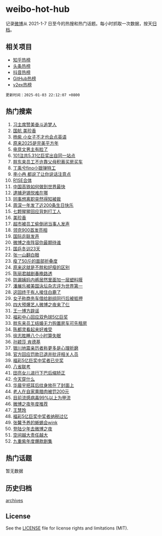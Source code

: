 # weibo-hot-hub

记录[微博](https://www.weibo.com)从 2021-1-7 日至今的热搜和热门话题。每小时抓取一次数据，按天[归档](archives)。

## 相关项目

- [知乎热榜](https://github.com/lonnyzhang423/zhihu-hot-hub)
- [头条热榜](https://github.com/lonnyzhang423/toutiao-hot-hub)
- [抖音热榜](https://github.com/lonnyzhang423/douyin-hot-hub)
- [GitHub热榜](https://github.com/lonnyzhang423/github-hot-hub)
- [v2ex热榜](https://github.com/lonnyzhang423/v2ex-hot-hub)


`更新时间：2025-01-03 22:12:07 +0800`

## 热门搜索

1. [习主席赞美奋斗追梦人](https://m.weibo.cn/search?containerid=100103type%3D1%26t%3D10%26q%3D%23%E4%B9%A0%E4%B8%BB%E5%B8%AD%E8%B5%9E%E7%BE%8E%E5%A5%8B%E6%96%97%E8%BF%BD%E6%A2%A6%E4%BA%BA%23&stream_entry_id=51&isnewpage=1&extparam=seat%3D1%26q%3D%2523%25E4%25B9%25A0%25E4%25B8%25BB%25E5%25B8%25AD%25E8%25B5%259E%25E7%25BE%258E%25E5%25A5%258B%25E6%2596%2597%25E8%25BF%25BD%25E6%25A2%25A6%25E4%25BA%25BA%2523%26filter_type%3Drealtimehot%26stream_entry_id%3D51%26c_type%3D51%26cate%3D10103%26pos%3D0%26dgr%3D0%26display_time%3D1735913526%26pre_seqid%3D1735913526782090085138)
1. [国航 美珍香](https://m.weibo.cn/search?containerid=100103type%3D1%26t%3D10%26q%3D%E5%9B%BD%E8%88%AA+%E7%BE%8E%E7%8F%8D%E9%A6%99&stream_entry_id=31&isnewpage=1&extparam=seat%3D1%26q%3D%25E5%259B%25BD%25E8%2588%25AA%2520%25E7%25BE%258E%25E7%258F%258D%25E9%25A6%2599%26filter_type%3Drealtimehot%26band_rank%3D1%26c_type%3D31%26pos%3D0%26flag%3D1%26stream_entry_id%3D31%26lcate%3D5001%26realpos%3D1%26cate%3D5001%26dgr%3D0%26display_time%3D1735913526%26pre_seqid%3D1735913526782090085138)
1. [杨紫 小女子不才也会点英语](https://m.weibo.cn/search?containerid=100103type%3D1%26t%3D10%26q%3D%E6%9D%A8%E7%B4%AB+%E5%B0%8F%E5%A5%B3%E5%AD%90%E4%B8%8D%E6%89%8D%E4%B9%9F%E4%BC%9A%E7%82%B9%E8%8B%B1%E8%AF%AD&stream_entry_id=31&isnewpage=1&extparam=seat%3D1%26q%3D%25E6%259D%25A8%25E7%25B4%25AB%2520%25E5%25B0%258F%25E5%25A5%25B3%25E5%25AD%2590%25E4%25B8%258D%25E6%2589%258D%25E4%25B9%259F%25E4%25BC%259A%25E7%2582%25B9%25E8%258B%25B1%25E8%25AF%25AD%26filter_type%3Drealtimehot%26band_rank%3D2%26c_type%3D31%26pos%3D1%26flag%3D1%26stream_entry_id%3D31%26lcate%3D5001%26realpos%3D2%26cate%3D5001%26dgr%3D0%26display_time%3D1735913526%26pre_seqid%3D1735913526782090085138)
1. [原来2025是完美平方年](https://m.weibo.cn/search?containerid=100103type%3D1%26t%3D10%26q%3D%23%E5%8E%9F%E6%9D%A52025%E6%98%AF%E5%AE%8C%E7%BE%8E%E5%B9%B3%E6%96%B9%E5%B9%B4%23&stream_entry_id=31&isnewpage=1&extparam=seat%3D1%26q%3D%2523%25E5%258E%259F%25E6%259D%25A52025%25E6%2598%25AF%25E5%25AE%258C%25E7%25BE%258E%25E5%25B9%25B3%25E6%2596%25B9%25E5%25B9%25B4%2523%26filter_type%3Drealtimehot%26band_rank%3D3%26c_type%3D31%26pos%3D2%26flag%3D1%26stream_entry_id%3D31%26lcate%3D5001%26realpos%3D3%26cate%3D5001%26dgr%3D0%26display_time%3D1735913526%26pre_seqid%3D1735913526782090085138)
1. [电竞文男主有脸了](https://m.weibo.cn/search?containerid=100103type%3D1%26t%3D10%26q%3D%E7%94%B5%E7%AB%9E%E6%96%87%E7%94%B7%E4%B8%BB%E6%9C%89%E8%84%B8%E4%BA%86&stream_entry_id=31&isnewpage=1&extparam=seat%3D1%26q%3D%25E7%2594%25B5%25E7%25AB%259E%25E6%2596%2587%25E7%2594%25B7%25E4%25B8%25BB%25E6%259C%2589%25E8%2584%25B8%25E4%25BA%2586%26filter_type%3Drealtimehot%26band_rank%3D4%26c_type%3D31%26pos%3D3%26flag%3D2%26stream_entry_id%3D31%26lcate%3D5001%26realpos%3D4%26cate%3D5001%26dgr%3D0%26display_time%3D1735913526%26pre_seqid%3D1735913526782090085138)
1. [101注共5.31亿巨奖出自同一站点](https://m.weibo.cn/search?containerid=100103type%3D1%26t%3D10%26q%3D%23101%E6%B3%A8%E5%85%B15.31%E4%BA%BF%E5%B7%A8%E5%A5%96%E5%87%BA%E8%87%AA%E5%90%8C%E4%B8%80%E7%AB%99%E7%82%B9%23&stream_entry_id=31&isnewpage=1&extparam=seat%3D1%26q%3D%2523101%25E6%25B3%25A8%25E5%2585%25B15.31%25E4%25BA%25BF%25E5%25B7%25A8%25E5%25A5%2596%25E5%2587%25BA%25E8%2587%25AA%25E5%2590%258C%25E4%25B8%2580%25E7%25AB%2599%25E7%2582%25B9%2523%26filter_type%3Drealtimehot%26band_rank%3D5%26c_type%3D31%26pos%3D4%26flag%3D0%26stream_entry_id%3D31%26lcate%3D5001%26realpos%3D5%26cate%3D5001%26dgr%3D0%26display_time%3D1735913526%26pre_seqid%3D1735913526782090085138)
1. [胖东来员工不许靠父母积蓄买房买车](https://m.weibo.cn/search?containerid=100103type%3D1%26t%3D10%26q%3D%23%E8%83%96%E4%B8%9C%E6%9D%A5%E5%91%98%E5%B7%A5%E4%B8%8D%E8%AE%B8%E9%9D%A0%E7%88%B6%E6%AF%8D%E7%A7%AF%E8%93%84%E4%B9%B0%E6%88%BF%E4%B9%B0%E8%BD%A6%23&stream_entry_id=31&isnewpage=1&extparam=seat%3D1%26q%3D%2523%25E8%2583%2596%25E4%25B8%259C%25E6%259D%25A5%25E5%2591%2598%25E5%25B7%25A5%25E4%25B8%258D%25E8%25AE%25B8%25E9%259D%25A0%25E7%2588%25B6%25E6%25AF%258D%25E7%25A7%25AF%25E8%2593%2584%25E4%25B9%25B0%25E6%2588%25BF%25E4%25B9%25B0%25E8%25BD%25A6%2523%26filter_type%3Drealtimehot%26band_rank%3D6%26c_type%3D31%26pos%3D5%26flag%3D0%26stream_entry_id%3D31%26lcate%3D5001%26realpos%3D6%26cate%3D5001%26dgr%3D0%26display_time%3D1735913526%26pre_seqid%3D1735913526782090085138)
1. [丁禹兮fino小银弹特工](https://m.weibo.cn/search?containerid=100103type%3D1%26t%3D10%26q%3D%23%E4%B8%81%E7%A6%B9%E5%85%AEfino%E5%B0%8F%E9%93%B6%E5%BC%B9%E7%89%B9%E5%B7%A5%23&stream_entry_id=31&isnewpage=1&extparam=seat%3D1%26q%3D%2523%25E4%25B8%2581%25E7%25A6%25B9%25E5%2585%25AEfino%25E5%25B0%258F%25E9%2593%25B6%25E5%25BC%25B9%25E7%2589%25B9%25E5%25B7%25A5%2523%26filter_type%3Drealtimehot%26band_rank%3D7%26c_type%3D31%26is_ad_pos%3D1%26adid%3D271495%26stream_entry_id%3D31%26lcate%3D5001%26pos%3D6%26topic_ad%3D1%26cate%3D5001%26dgr%3D0%26display_time%3D1735913526%26pre_seqid%3D1735913526782090085138)
1. [李小冉 都说了让你说话注意点](https://m.weibo.cn/search?containerid=100103type%3D1%26t%3D10%26q%3D%E6%9D%8E%E5%B0%8F%E5%86%89+%E9%83%BD%E8%AF%B4%E4%BA%86%E8%AE%A9%E4%BD%A0%E8%AF%B4%E8%AF%9D%E6%B3%A8%E6%84%8F%E7%82%B9&stream_entry_id=31&isnewpage=1&extparam=seat%3D1%26q%3D%25E6%259D%258E%25E5%25B0%258F%25E5%2586%2589%2520%25E9%2583%25BD%25E8%25AF%25B4%25E4%25BA%2586%25E8%25AE%25A9%25E4%25BD%25A0%25E8%25AF%25B4%25E8%25AF%259D%25E6%25B3%25A8%25E6%2584%258F%25E7%2582%25B9%26filter_type%3Drealtimehot%26band_rank%3D7%26c_type%3D31%26pos%3D7%26flag%3D2%26stream_entry_id%3D31%26lcate%3D5001%26realpos%3D7%26cate%3D5001%26dgr%3D0%26display_time%3D1735913526%26pre_seqid%3D1735913526782090085138)
1. [R1SE合体](https://m.weibo.cn/search?containerid=100103type%3D1%26t%3D10%26q%3D%23R1SE%E5%90%88%E4%BD%93%23&stream_entry_id=31&isnewpage=1&extparam=seat%3D1%26q%3D%2523R1SE%25E5%2590%2588%25E4%25BD%2593%2523%26filter_type%3Drealtimehot%26band_rank%3D8%26c_type%3D31%26pos%3D8%26flag%3D2%26stream_entry_id%3D31%26lcate%3D5001%26realpos%3D8%26cate%3D5001%26dgr%3D0%26display_time%3D1735913526%26pre_seqid%3D1735913526782090085138)
1. [中国高铁如何做到世界最快](https://m.weibo.cn/search?containerid=100103type%3D1%26t%3D10%26q%3D%23%E4%B8%AD%E5%9B%BD%E9%AB%98%E9%93%81%E5%A6%82%E4%BD%95%E5%81%9A%E5%88%B0%E4%B8%96%E7%95%8C%E6%9C%80%E5%BF%AB%23&stream_entry_id=31&isnewpage=1&extparam=seat%3D1%26q%3D%2523%25E4%25B8%25AD%25E5%259B%25BD%25E9%25AB%2598%25E9%2593%2581%25E5%25A6%2582%25E4%25BD%2595%25E5%2581%259A%25E5%2588%25B0%25E4%25B8%2596%25E7%2595%258C%25E6%259C%2580%25E5%25BF%25AB%2523%26filter_type%3Drealtimehot%26band_rank%3D9%26c_type%3D31%26pos%3D9%26flag%3D1%26stream_entry_id%3D31%26lcate%3D5001%26realpos%3D9%26cate%3D5001%26dgr%3D0%26display_time%3D1735913526%26pre_seqid%3D1735913526782090085138)
1. [逮捕尹锡悦难在哪](https://m.weibo.cn/search?containerid=100103type%3D1%26t%3D10%26q%3D%23%E9%80%AE%E6%8D%95%E5%B0%B9%E9%94%A1%E6%82%A6%E9%9A%BE%E5%9C%A8%E5%93%AA%23&stream_entry_id=31&isnewpage=1&extparam=seat%3D1%26q%3D%2523%25E9%2580%25AE%25E6%258D%2595%25E5%25B0%25B9%25E9%2594%25A1%25E6%2582%25A6%25E9%259A%25BE%25E5%259C%25A8%25E5%2593%25AA%2523%26filter_type%3Drealtimehot%26band_rank%3D10%26c_type%3D31%26pos%3D10%26flag%3D1%26stream_entry_id%3D31%26lcate%3D5001%26realpos%3D10%26cate%3D5001%26dgr%3D0%26display_time%3D1735913526%26pre_seqid%3D1735913526782090085138)
1. [同事想离职突然得知被裁](https://m.weibo.cn/search?containerid=100103type%3D1%26t%3D10%26q%3D%E5%90%8C%E4%BA%8B%E6%83%B3%E7%A6%BB%E8%81%8C%E7%AA%81%E7%84%B6%E5%BE%97%E7%9F%A5%E8%A2%AB%E8%A3%81&stream_entry_id=31&isnewpage=1&extparam=seat%3D1%26q%3D%25E5%2590%258C%25E4%25BA%258B%25E6%2583%25B3%25E7%25A6%25BB%25E8%2581%258C%25E7%25AA%2581%25E7%2584%25B6%25E5%25BE%2597%25E7%259F%25A5%25E8%25A2%25AB%25E8%25A3%2581%26filter_type%3Drealtimehot%26band_rank%3D11%26c_type%3D31%26pos%3D11%26flag%3D1%26stream_entry_id%3D31%26lcate%3D5001%26realpos%3D11%26cate%3D5001%26dgr%3D0%26display_time%3D1735913526%26pre_seqid%3D1735913526782090085138)
1. [周深一年发了近200条生日快乐](https://m.weibo.cn/search?containerid=100103type%3D1%26t%3D10%26q%3D%E5%91%A8%E6%B7%B1%E4%B8%80%E5%B9%B4%E5%8F%91%E4%BA%86%E8%BF%91200%E6%9D%A1%E7%94%9F%E6%97%A5%E5%BF%AB%E4%B9%90&stream_entry_id=31&isnewpage=1&extparam=seat%3D1%26q%3D%25E5%2591%25A8%25E6%25B7%25B1%25E4%25B8%2580%25E5%25B9%25B4%25E5%258F%2591%25E4%25BA%2586%25E8%25BF%2591200%25E6%259D%25A1%25E7%2594%259F%25E6%2597%25A5%25E5%25BF%25AB%25E4%25B9%2590%26filter_type%3Drealtimehot%26band_rank%3D12%26c_type%3D31%26pos%3D12%26flag%3D0%26stream_entry_id%3D31%26lcate%3D5001%26realpos%3D12%26cate%3D5001%26dgr%3D0%26display_time%3D1735913526%26pre_seqid%3D1735913526782090085138)
1. [七颗猩猩回应背刺打工人](https://m.weibo.cn/search?containerid=100103type%3D1%26t%3D10%26q%3D%23%E4%B8%83%E9%A2%97%E7%8C%A9%E7%8C%A9%E5%9B%9E%E5%BA%94%E8%83%8C%E5%88%BA%E6%89%93%E5%B7%A5%E4%BA%BA%23&stream_entry_id=31&isnewpage=1&extparam=seat%3D1%26q%3D%2523%25E4%25B8%2583%25E9%25A2%2597%25E7%258C%25A9%25E7%258C%25A9%25E5%259B%259E%25E5%25BA%2594%25E8%2583%258C%25E5%2588%25BA%25E6%2589%2593%25E5%25B7%25A5%25E4%25BA%25BA%2523%26filter_type%3Drealtimehot%26band_rank%3D13%26c_type%3D31%26pos%3D13%26flag%3D1%26stream_entry_id%3D31%26lcate%3D5001%26realpos%3D13%26cate%3D5001%26dgr%3D0%26display_time%3D1735913526%26pre_seqid%3D1735913526782090085138)
1. [美珍香](https://m.weibo.cn/search?containerid=100103type%3D1%26t%3D10%26q%3D%E7%BE%8E%E7%8F%8D%E9%A6%99&stream_entry_id=31&isnewpage=1&extparam=seat%3D1%26q%3D%25E7%25BE%258E%25E7%258F%258D%25E9%25A6%2599%26filter_type%3Drealtimehot%26band_rank%3D14%26c_type%3D31%26pos%3D14%26flag%3D1%26stream_entry_id%3D31%26lcate%3D5001%26realpos%3D14%26cate%3D5001%26dgr%3D0%26display_time%3D1735913526%26pre_seqid%3D1735913526782090085138)
1. [超市被员工偷倒闭当事人发声](https://m.weibo.cn/search?containerid=100103type%3D1%26t%3D10%26q%3D%23%E8%B6%85%E5%B8%82%E8%A2%AB%E5%91%98%E5%B7%A5%E5%81%B7%E5%80%92%E9%97%AD%E5%BD%93%E4%BA%8B%E4%BA%BA%E5%8F%91%E5%A3%B0%23&stream_entry_id=31&isnewpage=1&extparam=seat%3D1%26q%3D%2523%25E8%25B6%2585%25E5%25B8%2582%25E8%25A2%25AB%25E5%2591%2598%25E5%25B7%25A5%25E5%2581%25B7%25E5%2580%2592%25E9%2597%25AD%25E5%25BD%2593%25E4%25BA%258B%25E4%25BA%25BA%25E5%258F%2591%25E5%25A3%25B0%2523%26filter_type%3Drealtimehot%26band_rank%3D15%26c_type%3D31%26pos%3D15%26flag%3D1%26stream_entry_id%3D31%26lcate%3D5001%26realpos%3D15%26cate%3D5001%26dgr%3D0%26display_time%3D1735913526%26pre_seqid%3D1735913526782090085138)
1. [领克900首发亮相](https://m.weibo.cn/search?containerid=100103type%3D1%26t%3D10%26q%3D%23%E9%A2%86%E5%85%8B900%E9%A6%96%E5%8F%91%E4%BA%AE%E7%9B%B8%23&stream_entry_id=31&isnewpage=1&extparam=seat%3D1%26q%3D%2523%25E9%25A2%2586%25E5%2585%258B900%25E9%25A6%2596%25E5%258F%2591%25E4%25BA%25AE%25E7%259B%25B8%2523%26filter_type%3Drealtimehot%26band_rank%3D16%26c_type%3D31%26pos%3D16%26flag%3D0%26adid%3D271616%26stream_entry_id%3D31%26lcate%3D5001%26realpos%3D16%26cate%3D5001%26dgr%3D0%26display_time%3D1735913526%26pre_seqid%3D1735913526782090085138)
1. [国际乒联发声](https://m.weibo.cn/search?containerid=100103type%3D1%26t%3D10%26q%3D%23%E5%9B%BD%E9%99%85%E4%B9%92%E8%81%94%E5%8F%91%E5%A3%B0%23&stream_entry_id=31&isnewpage=1&extparam=seat%3D1%26q%3D%2523%25E5%259B%25BD%25E9%2599%2585%25E4%25B9%2592%25E8%2581%2594%25E5%258F%2591%25E5%25A3%25B0%2523%26filter_type%3Drealtimehot%26band_rank%3D17%26c_type%3D31%26pos%3D17%26flag%3D0%26stream_entry_id%3D31%26lcate%3D5001%26realpos%3D17%26cate%3D5001%26dgr%3D0%26display_time%3D1735913526%26pre_seqid%3D1735913526782090085138)
1. [微博之夜阵容你最期待谁](https://m.weibo.cn/search?containerid=100103type%3D1%26t%3D10%26q%3D%23%E5%BE%AE%E5%8D%9A%E4%B9%8B%E5%A4%9C%E9%98%B5%E5%AE%B9%E4%BD%A0%E6%9C%80%E6%9C%9F%E5%BE%85%E8%B0%81%23&stream_entry_id=31&isnewpage=1&extparam=seat%3D1%26q%3D%2523%25E5%25BE%25AE%25E5%258D%259A%25E4%25B9%258B%25E5%25A4%259C%25E9%2598%25B5%25E5%25AE%25B9%25E4%25BD%25A0%25E6%259C%2580%25E6%259C%259F%25E5%25BE%2585%25E8%25B0%2581%2523%26filter_type%3Drealtimehot%26band_rank%3D18%26c_type%3D31%26pos%3D18%26flag%3D1%26stream_entry_id%3D31%26lcate%3D5001%26realpos%3D18%26cate%3D5001%26dgr%3D0%26display_time%3D1735913526%26pre_seqid%3D1735913526782090085138)
1. [国乒冬训23天](https://m.weibo.cn/search?containerid=100103type%3D1%26t%3D10%26q%3D%23%E5%9B%BD%E4%B9%92%E5%86%AC%E8%AE%AD23%E5%A4%A9%23&stream_entry_id=31&isnewpage=1&extparam=seat%3D1%26q%3D%2523%25E5%259B%25BD%25E4%25B9%2592%25E5%2586%25AC%25E8%25AE%25AD23%25E5%25A4%25A9%2523%26filter_type%3Drealtimehot%26band_rank%3D19%26c_type%3D31%26pos%3D19%26flag%3D1%26stream_entry_id%3D31%26lcate%3D5001%26realpos%3D19%26cate%3D5001%26dgr%3D0%26display_time%3D1735913526%26pre_seqid%3D1735913526782090085138)
1. [张一山翻白眼](https://m.weibo.cn/search?containerid=100103type%3D1%26t%3D10%26q%3D%23%E5%BC%A0%E4%B8%80%E5%B1%B1%E7%BF%BB%E7%99%BD%E7%9C%BC%23&stream_entry_id=31&isnewpage=1&extparam=seat%3D1%26q%3D%2523%25E5%25BC%25A0%25E4%25B8%2580%25E5%25B1%25B1%25E7%25BF%25BB%25E7%2599%25BD%25E7%259C%25BC%2523%26filter_type%3Drealtimehot%26band_rank%3D20%26c_type%3D31%26pos%3D20%26flag%3D1%26stream_entry_id%3D31%26lcate%3D5001%26realpos%3D20%26cate%3D5001%26dgr%3D0%26display_time%3D1735913526%26pre_seqid%3D1735913526782090085138)
1. [瘦了50斤的面部折叠度](https://m.weibo.cn/search?containerid=100103type%3D1%26t%3D10%26q%3D%23%E7%98%A6%E4%BA%8650%E6%96%A4%E7%9A%84%E9%9D%A2%E9%83%A8%E6%8A%98%E5%8F%A0%E5%BA%A6%23&stream_entry_id=31&isnewpage=1&extparam=seat%3D1%26q%3D%2523%25E7%2598%25A6%25E4%25BA%258650%25E6%2596%25A4%25E7%259A%2584%25E9%259D%25A2%25E9%2583%25A8%25E6%258A%2598%25E5%258F%25A0%25E5%25BA%25A6%2523%26filter_type%3Drealtimehot%26band_rank%3D21%26c_type%3D31%26pos%3D21%26flag%3D0%26stream_entry_id%3D31%26lcate%3D5001%26realpos%3D21%26cate%3D5001%26dgr%3D0%26display_time%3D1735913526%26pre_seqid%3D1735913526782090085138)
1. [原来这就是不胖和好瘦的区别](https://m.weibo.cn/search?containerid=100103type%3D1%26t%3D10%26q%3D%E5%8E%9F%E6%9D%A5%E8%BF%99%E5%B0%B1%E6%98%AF%E4%B8%8D%E8%83%96%E5%92%8C%E5%A5%BD%E7%98%A6%E7%9A%84%E5%8C%BA%E5%88%AB&stream_entry_id=31&isnewpage=1&extparam=seat%3D1%26q%3D%25E5%258E%259F%25E6%259D%25A5%25E8%25BF%2599%25E5%25B0%25B1%25E6%2598%25AF%25E4%25B8%258D%25E8%2583%2596%25E5%2592%258C%25E5%25A5%25BD%25E7%2598%25A6%25E7%259A%2584%25E5%258C%25BA%25E5%2588%25AB%26filter_type%3Drealtimehot%26band_rank%3D22%26c_type%3D31%26pos%3D22%26flag%3D1%26stream_entry_id%3D31%26lcate%3D5001%26realpos%3D22%26cate%3D5001%26dgr%3D0%26display_time%3D1735913526%26pre_seqid%3D1735913526782090085138)
1. [陈丽君越剧春晚路透](https://m.weibo.cn/search?containerid=100103type%3D1%26t%3D10%26q%3D%23%E9%99%88%E4%B8%BD%E5%90%9B%E8%B6%8A%E5%89%A7%E6%98%A5%E6%99%9A%E8%B7%AF%E9%80%8F%23&stream_entry_id=31&isnewpage=1&extparam=seat%3D1%26q%3D%2523%25E9%2599%2588%25E4%25B8%25BD%25E5%2590%259B%25E8%25B6%258A%25E5%2589%25A7%25E6%2598%25A5%25E6%2599%259A%25E8%25B7%25AF%25E9%2580%258F%2523%26filter_type%3Drealtimehot%26band_rank%3D23%26c_type%3D31%26pos%3D23%26flag%3D1%26stream_entry_id%3D31%26lcate%3D5001%26realpos%3D23%26cate%3D5001%26dgr%3D0%26display_time%3D1735913526%26pre_seqid%3D1735913526782090085138)
1. [防漏姨妈内裤居然里面加一层塑料膜](https://m.weibo.cn/search?containerid=100103type%3D1%26t%3D10%26q%3D%23%E9%98%B2%E6%BC%8F%E5%A7%A8%E5%A6%88%E5%86%85%E8%A3%A4%E5%B1%85%E7%84%B6%E9%87%8C%E9%9D%A2%E5%8A%A0%E4%B8%80%E5%B1%82%E5%A1%91%E6%96%99%E8%86%9C%23&stream_entry_id=31&isnewpage=1&extparam=seat%3D1%26q%3D%2523%25E9%2598%25B2%25E6%25BC%258F%25E5%25A7%25A8%25E5%25A6%2588%25E5%2586%2585%25E8%25A3%25A4%25E5%25B1%2585%25E7%2584%25B6%25E9%2587%258C%25E9%259D%25A2%25E5%258A%25A0%25E4%25B8%2580%25E5%25B1%2582%25E5%25A1%2591%25E6%2596%2599%25E8%2586%259C%2523%26filter_type%3Drealtimehot%26band_rank%3D24%26c_type%3D31%26pos%3D24%26flag%3D0%26stream_entry_id%3D31%26lcate%3D5001%26realpos%3D24%26cate%3D5001%26dgr%3D0%26display_time%3D1735913526%26pre_seqid%3D1735913526782090085138)
1. [潘展乐被美国泳坛杂志评为世界第一](https://m.weibo.cn/search?containerid=100103type%3D1%26t%3D10%26q%3D%23%E6%BD%98%E5%B1%95%E4%B9%90%E8%A2%AB%E7%BE%8E%E5%9B%BD%E6%B3%B3%E5%9D%9B%E6%9D%82%E5%BF%97%E8%AF%84%E4%B8%BA%E4%B8%96%E7%95%8C%E7%AC%AC%E4%B8%80%23&stream_entry_id=31&isnewpage=1&extparam=seat%3D1%26q%3D%2523%25E6%25BD%2598%25E5%25B1%2595%25E4%25B9%2590%25E8%25A2%25AB%25E7%25BE%258E%25E5%259B%25BD%25E6%25B3%25B3%25E5%259D%259B%25E6%259D%2582%25E5%25BF%2597%25E8%25AF%2584%25E4%25B8%25BA%25E4%25B8%2596%25E7%2595%258C%25E7%25AC%25AC%25E4%25B8%2580%2523%26filter_type%3Drealtimehot%26band_rank%3D25%26c_type%3D31%26pos%3D25%26flag%3D0%26stream_entry_id%3D31%26lcate%3D5001%26realpos%3D25%26cate%3D5001%26dgr%3D0%26display_time%3D1735913526%26pre_seqid%3D1735913526782090085138)
1. [这回终于有人接住白鹿了](https://m.weibo.cn/search?containerid=100103type%3D1%26t%3D10%26q%3D%E8%BF%99%E5%9B%9E%E7%BB%88%E4%BA%8E%E6%9C%89%E4%BA%BA%E6%8E%A5%E4%BD%8F%E7%99%BD%E9%B9%BF%E4%BA%86&stream_entry_id=31&isnewpage=1&extparam=seat%3D1%26q%3D%25E8%25BF%2599%25E5%259B%259E%25E7%25BB%2588%25E4%25BA%258E%25E6%259C%2589%25E4%25BA%25BA%25E6%258E%25A5%25E4%25BD%258F%25E7%2599%25BD%25E9%25B9%25BF%25E4%25BA%2586%26filter_type%3Drealtimehot%26band_rank%3D26%26c_type%3D31%26pos%3D26%26flag%3D0%26stream_entry_id%3D31%26lcate%3D5001%26realpos%3D26%26cate%3D5001%26dgr%3D0%26display_time%3D1735913526%26pre_seqid%3D1735913526782090085138)
1. [女子称商务车借给剧组同行后被抵押](https://m.weibo.cn/search?containerid=100103type%3D1%26t%3D10%26q%3D%23%E5%A5%B3%E5%AD%90%E7%A7%B0%E5%95%86%E5%8A%A1%E8%BD%A6%E5%80%9F%E7%BB%99%E5%89%A7%E7%BB%84%E5%90%8C%E8%A1%8C%E5%90%8E%E8%A2%AB%E6%8A%B5%E6%8A%BC%23&stream_entry_id=31&isnewpage=1&extparam=seat%3D1%26q%3D%2523%25E5%25A5%25B3%25E5%25AD%2590%25E7%25A7%25B0%25E5%2595%2586%25E5%258A%25A1%25E8%25BD%25A6%25E5%2580%259F%25E7%25BB%2599%25E5%2589%25A7%25E7%25BB%2584%25E5%2590%258C%25E8%25A1%258C%25E5%2590%258E%25E8%25A2%25AB%25E6%258A%25B5%25E6%258A%25BC%2523%26filter_type%3Drealtimehot%26band_rank%3D27%26c_type%3D31%26pos%3D27%26flag%3D1%26stream_entry_id%3D31%26lcate%3D5001%26realpos%3D27%26cate%3D5001%26dgr%3D0%26display_time%3D1735913526%26pre_seqid%3D1735913526782090085138)
1. [四大预爆艺人微博之夜来了仨](https://m.weibo.cn/search?containerid=100103type%3D1%26t%3D10%26q%3D%23%E5%9B%9B%E5%A4%A7%E9%A2%84%E7%88%86%E8%89%BA%E4%BA%BA%E5%BE%AE%E5%8D%9A%E4%B9%8B%E5%A4%9C%E6%9D%A5%E4%BA%86%E4%BB%A8%23&stream_entry_id=31&isnewpage=1&extparam=seat%3D1%26q%3D%2523%25E5%259B%259B%25E5%25A4%25A7%25E9%25A2%2584%25E7%2588%2586%25E8%2589%25BA%25E4%25BA%25BA%25E5%25BE%25AE%25E5%258D%259A%25E4%25B9%258B%25E5%25A4%259C%25E6%259D%25A5%25E4%25BA%2586%25E4%25BB%25A8%2523%26filter_type%3Drealtimehot%26band_rank%3D28%26c_type%3D31%26pos%3D28%26flag%3D0%26stream_entry_id%3D31%26lcate%3D5001%26realpos%3D28%26cate%3D5001%26dgr%3D0%26display_time%3D1735913526%26pre_seqid%3D1735913526782090085138)
1. [王一博方辟谣](https://m.weibo.cn/search?containerid=100103type%3D1%26t%3D10%26q%3D%E7%8E%8B%E4%B8%80%E5%8D%9A%E6%96%B9%E8%BE%9F%E8%B0%A3&stream_entry_id=31&isnewpage=1&extparam=seat%3D1%26q%3D%25E7%258E%258B%25E4%25B8%2580%25E5%258D%259A%25E6%2596%25B9%25E8%25BE%259F%25E8%25B0%25A3%26filter_type%3Drealtimehot%26band_rank%3D29%26c_type%3D31%26pos%3D29%26flag%3D0%26stream_entry_id%3D31%26lcate%3D5001%26realpos%3D29%26cate%3D5001%26dgr%3D0%26display_time%3D1735913526%26pre_seqid%3D1735913526782090085138)
1. [福彩中心回应双色球5亿巨奖](https://m.weibo.cn/search?containerid=100103type%3D1%26t%3D10%26q%3D%23%E7%A6%8F%E5%BD%A9%E4%B8%AD%E5%BF%83%E5%9B%9E%E5%BA%94%E5%8F%8C%E8%89%B2%E7%90%835%E4%BA%BF%E5%B7%A8%E5%A5%96%23&stream_entry_id=31&isnewpage=1&extparam=seat%3D1%26q%3D%2523%25E7%25A6%258F%25E5%25BD%25A9%25E4%25B8%25AD%25E5%25BF%2583%25E5%259B%259E%25E5%25BA%2594%25E5%258F%258C%25E8%2589%25B2%25E7%2590%25835%25E4%25BA%25BF%25E5%25B7%25A8%25E5%25A5%2596%2523%26filter_type%3Drealtimehot%26band_rank%3D30%26c_type%3D31%26pos%3D30%26flag%3D1%26stream_entry_id%3D31%26lcate%3D5001%26realpos%3D30%26cate%3D5001%26dgr%3D0%26display_time%3D1735913526%26pre_seqid%3D1735913526782090085138)
1. [胖东来员工结婚无力购置房车可先租房](https://m.weibo.cn/search?containerid=100103type%3D1%26t%3D10%26q%3D%23%E8%83%96%E4%B8%9C%E6%9D%A5%E5%91%98%E5%B7%A5%E7%BB%93%E5%A9%9A%E6%97%A0%E5%8A%9B%E8%B4%AD%E7%BD%AE%E6%88%BF%E8%BD%A6%E5%8F%AF%E5%85%88%E7%A7%9F%E6%88%BF%23&stream_entry_id=31&isnewpage=1&extparam=seat%3D1%26q%3D%2523%25E8%2583%2596%25E4%25B8%259C%25E6%259D%25A5%25E5%2591%2598%25E5%25B7%25A5%25E7%25BB%2593%25E5%25A9%259A%25E6%2597%25A0%25E5%258A%259B%25E8%25B4%25AD%25E7%25BD%25AE%25E6%2588%25BF%25E8%25BD%25A6%25E5%258F%25AF%25E5%2585%2588%25E7%25A7%259F%25E6%2588%25BF%2523%26filter_type%3Drealtimehot%26band_rank%3D31%26c_type%3D31%26pos%3D31%26flag%3D0%26stream_entry_id%3D31%26lcate%3D5001%26realpos%3D31%26cate%3D5001%26dgr%3D0%26display_time%3D1735913526%26pre_seqid%3D1735913526782090085138)
1. [陈都灵看起来好难受](https://m.weibo.cn/search?containerid=100103type%3D1%26t%3D10%26q%3D%23%E9%99%88%E9%83%BD%E7%81%B5%E7%9C%8B%E8%B5%B7%E6%9D%A5%E5%A5%BD%E9%9A%BE%E5%8F%97%23&stream_entry_id=31&isnewpage=1&extparam=seat%3D1%26q%3D%2523%25E9%2599%2588%25E9%2583%25BD%25E7%2581%25B5%25E7%259C%258B%25E8%25B5%25B7%25E6%259D%25A5%25E5%25A5%25BD%25E9%259A%25BE%25E5%258F%2597%2523%26filter_type%3Drealtimehot%26band_rank%3D32%26c_type%3D31%26pos%3D32%26flag%3D1%26stream_entry_id%3D31%26lcate%3D5001%26realpos%3D32%26cate%3D5001%26dgr%3D0%26display_time%3D1735913526%26pre_seqid%3D1735913526782090085138)
1. [徐志胜睡八个小时算失眠](https://m.weibo.cn/search?containerid=100103type%3D1%26t%3D10%26q%3D%E5%BE%90%E5%BF%97%E8%83%9C%E7%9D%A1%E5%85%AB%E4%B8%AA%E5%B0%8F%E6%97%B6%E7%AE%97%E5%A4%B1%E7%9C%A0&stream_entry_id=31&isnewpage=1&extparam=seat%3D1%26q%3D%25E5%25BE%2590%25E5%25BF%2597%25E8%2583%259C%25E7%259D%25A1%25E5%2585%25AB%25E4%25B8%25AA%25E5%25B0%258F%25E6%2597%25B6%25E7%25AE%2597%25E5%25A4%25B1%25E7%259C%25A0%26filter_type%3Drealtimehot%26band_rank%3D33%26c_type%3D31%26pos%3D33%26flag%3D1%26stream_entry_id%3D31%26lcate%3D5001%26realpos%3D33%26cate%3D5001%26dgr%3D0%26display_time%3D1735913526%26pre_seqid%3D1735913526782090085138)
1. [孙颖莎 肯德基](https://m.weibo.cn/search?containerid=100103type%3D1%26t%3D10%26q%3D%E5%AD%99%E9%A2%96%E8%8E%8E+%E8%82%AF%E5%BE%B7%E5%9F%BA&stream_entry_id=31&isnewpage=1&extparam=seat%3D1%26q%3D%25E5%25AD%2599%25E9%25A2%2596%25E8%258E%258E%2520%25E8%2582%25AF%25E5%25BE%25B7%25E5%259F%25BA%26filter_type%3Drealtimehot%26band_rank%3D34%26c_type%3D31%26pos%3D34%26flag%3D0%26stream_entry_id%3D31%26lcate%3D5001%26realpos%3D34%26cate%3D5001%26dgr%3D0%26display_time%3D1735913526%26pre_seqid%3D1735913526782090085138)
1. [银川地震亲历者称更多是心理折磨](https://m.weibo.cn/search?containerid=100103type%3D1%26t%3D10%26q%3D%23%E9%93%B6%E5%B7%9D%E5%9C%B0%E9%9C%87%E4%BA%B2%E5%8E%86%E8%80%85%E7%A7%B0%E6%9B%B4%E5%A4%9A%E6%98%AF%E5%BF%83%E7%90%86%E6%8A%98%E7%A3%A8%23&stream_entry_id=31&isnewpage=1&extparam=seat%3D1%26q%3D%2523%25E9%2593%25B6%25E5%25B7%259D%25E5%259C%25B0%25E9%259C%2587%25E4%25BA%25B2%25E5%258E%2586%25E8%2580%2585%25E7%25A7%25B0%25E6%259B%25B4%25E5%25A4%259A%25E6%2598%25AF%25E5%25BF%2583%25E7%2590%2586%25E6%258A%2598%25E7%25A3%25A8%2523%26filter_type%3Drealtimehot%26band_rank%3D35%26c_type%3D31%26pos%3D35%26flag%3D1%26stream_entry_id%3D31%26lcate%3D5001%26realpos%3D35%26cate%3D5001%26dgr%3D0%26display_time%3D1735913526%26pre_seqid%3D1735913526782090085138)
1. [官方回应罚款已退并批评相关人员](https://m.weibo.cn/search?containerid=100103type%3D1%26t%3D10%26q%3D%23%E5%AE%98%E6%96%B9%E5%9B%9E%E5%BA%94%E7%BD%9A%E6%AC%BE%E5%B7%B2%E9%80%80%E5%B9%B6%E6%89%B9%E8%AF%84%E7%9B%B8%E5%85%B3%E4%BA%BA%E5%91%98%23&stream_entry_id=31&isnewpage=1&extparam=seat%3D1%26q%3D%2523%25E5%25AE%2598%25E6%2596%25B9%25E5%259B%259E%25E5%25BA%2594%25E7%25BD%259A%25E6%25AC%25BE%25E5%25B7%25B2%25E9%2580%2580%25E5%25B9%25B6%25E6%2589%25B9%25E8%25AF%2584%25E7%259B%25B8%25E5%2585%25B3%25E4%25BA%25BA%25E5%2591%2598%2523%26filter_type%3Drealtimehot%26band_rank%3D36%26c_type%3D31%26pos%3D36%26flag%3D1%26stream_entry_id%3D31%26lcate%3D5001%26realpos%3D36%26cate%3D5001%26dgr%3D0%26display_time%3D1735913526%26pre_seqid%3D1735913526782090085138)
1. [福彩5亿巨奖中奖者已兑奖](https://m.weibo.cn/search?containerid=100103type%3D1%26t%3D10%26q%3D%23%E7%A6%8F%E5%BD%A95%E4%BA%BF%E5%B7%A8%E5%A5%96%E4%B8%AD%E5%A5%96%E8%80%85%E5%B7%B2%E5%85%91%E5%A5%96%23&stream_entry_id=31&isnewpage=1&extparam=seat%3D1%26q%3D%2523%25E7%25A6%258F%25E5%25BD%25A95%25E4%25BA%25BF%25E5%25B7%25A8%25E5%25A5%2596%25E4%25B8%25AD%25E5%25A5%2596%25E8%2580%2585%25E5%25B7%25B2%25E5%2585%2591%25E5%25A5%2596%2523%26filter_type%3Drealtimehot%26band_rank%3D37%26c_type%3D31%26pos%3D37%26flag%3D1%26stream_entry_id%3D31%26lcate%3D5001%26realpos%3D37%26cate%3D5001%26dgr%3D0%26display_time%3D1735913526%26pre_seqid%3D1735913526782090085138)
1. [八省联考](https://m.weibo.cn/search?containerid=100103type%3D1%26t%3D10%26q%3D%E5%85%AB%E7%9C%81%E8%81%94%E8%80%83&stream_entry_id=31&isnewpage=1&extparam=seat%3D1%26q%3D%25E5%2585%25AB%25E7%259C%2581%25E8%2581%2594%25E8%2580%2583%26filter_type%3Drealtimehot%26band_rank%3D38%26c_type%3D31%26pos%3D38%26flag%3D0%26stream_entry_id%3D31%26lcate%3D5001%26realpos%3D38%26cate%3D5001%26dgr%3D0%26display_time%3D1735913526%26pre_seqid%3D1735913526782090085138)
1. [田亮女儿进行下巴后缩矫正](https://m.weibo.cn/search?containerid=100103type%3D1%26t%3D10%26q%3D%23%E7%94%B0%E4%BA%AE%E5%A5%B3%E5%84%BF%E8%BF%9B%E8%A1%8C%E4%B8%8B%E5%B7%B4%E5%90%8E%E7%BC%A9%E7%9F%AB%E6%AD%A3%23&stream_entry_id=31&isnewpage=1&extparam=seat%3D1%26q%3D%2523%25E7%2594%25B0%25E4%25BA%25AE%25E5%25A5%25B3%25E5%2584%25BF%25E8%25BF%259B%25E8%25A1%258C%25E4%25B8%258B%25E5%25B7%25B4%25E5%2590%258E%25E7%25BC%25A9%25E7%259F%25AB%25E6%25AD%25A3%2523%26filter_type%3Drealtimehot%26band_rank%3D39%26c_type%3D31%26pos%3D39%26flag%3D0%26stream_entry_id%3D31%26lcate%3D5001%26realpos%3D39%26cate%3D5001%26dgr%3D0%26display_time%3D1735913526%26pre_seqid%3D1735913526782090085138)
1. [今天穿什么](https://m.weibo.cn/search?containerid=100103type%3D1%26t%3D10%26q%3D%E4%BB%8A%E5%A4%A9%E7%A9%BF%E4%BB%80%E4%B9%88&stream_entry_id=31&isnewpage=1&extparam=seat%3D1%26q%3D%25E4%25BB%258A%25E5%25A4%25A9%25E7%25A9%25BF%25E4%25BB%2580%25E4%25B9%2588%26filter_type%3Drealtimehot%26band_rank%3D40%26c_type%3D31%26pos%3D40%26flag%3D1%26stream_entry_id%3D31%26lcate%3D5001%26realpos%3D40%26cate%3D5001%26dgr%3D0%26display_time%3D1735913526%26pre_seqid%3D1735913526782090085138)
1. [华晨宇把耳后纹身放在了封面上](https://m.weibo.cn/search?containerid=100103type%3D1%26t%3D10%26q%3D%E5%8D%8E%E6%99%A8%E5%AE%87%E6%8A%8A%E8%80%B3%E5%90%8E%E7%BA%B9%E8%BA%AB%E6%94%BE%E5%9C%A8%E4%BA%86%E5%B0%81%E9%9D%A2%E4%B8%8A&stream_entry_id=31&isnewpage=1&extparam=seat%3D1%26q%3D%25E5%258D%258E%25E6%2599%25A8%25E5%25AE%2587%25E6%258A%258A%25E8%2580%25B3%25E5%2590%258E%25E7%25BA%25B9%25E8%25BA%25AB%25E6%2594%25BE%25E5%259C%25A8%25E4%25BA%2586%25E5%25B0%2581%25E9%259D%25A2%25E4%25B8%258A%26filter_type%3Drealtimehot%26band_rank%3D41%26c_type%3D31%26pos%3D41%26flag%3D0%26stream_entry_id%3D31%26lcate%3D5001%26realpos%3D41%26cate%3D5001%26dgr%3D0%26display_time%3D1735913526%26pre_seqid%3D1735913526782090085138)
1. [老人在自家熏腊肉被罚200元](https://m.weibo.cn/search?containerid=100103type%3D1%26t%3D10%26q%3D%23%E8%80%81%E4%BA%BA%E5%9C%A8%E8%87%AA%E5%AE%B6%E7%86%8F%E8%85%8A%E8%82%89%E8%A2%AB%E7%BD%9A200%E5%85%83%23&stream_entry_id=31&isnewpage=1&extparam=seat%3D1%26q%3D%2523%25E8%2580%2581%25E4%25BA%25BA%25E5%259C%25A8%25E8%2587%25AA%25E5%25AE%25B6%25E7%2586%258F%25E8%2585%258A%25E8%2582%2589%25E8%25A2%25AB%25E7%25BD%259A200%25E5%2585%2583%2523%26filter_type%3Drealtimehot%26band_rank%3D42%26c_type%3D31%26pos%3D42%26flag%3D0%26stream_entry_id%3D31%26lcate%3D5001%26realpos%3D42%26cate%3D5001%26dgr%3D0%26display_time%3D1735913526%26pre_seqid%3D1735913526782090085138)
1. [目前流感病毒99%以上为甲流](https://m.weibo.cn/search?containerid=100103type%3D1%26t%3D10%26q%3D%23%E7%9B%AE%E5%89%8D%E6%B5%81%E6%84%9F%E7%97%85%E6%AF%9299%25%E4%BB%A5%E4%B8%8A%E4%B8%BA%E7%94%B2%E6%B5%81%23&stream_entry_id=31&isnewpage=1&extparam=seat%3D1%26q%3D%2523%25E7%259B%25AE%25E5%2589%258D%25E6%25B5%2581%25E6%2584%259F%25E7%2597%2585%25E6%25AF%259299%2525%25E4%25BB%25A5%25E4%25B8%258A%25E4%25B8%25BA%25E7%2594%25B2%25E6%25B5%2581%2523%26filter_type%3Drealtimehot%26band_rank%3D43%26c_type%3D31%26pos%3D43%26flag%3D0%26stream_entry_id%3D31%26lcate%3D5001%26realpos%3D43%26cate%3D5001%26dgr%3D0%26display_time%3D1735913526%26pre_seqid%3D1735913526782090085138)
1. [微博之夜年度推荐](https://m.weibo.cn/search?containerid=100103type%3D1%26t%3D10%26q%3D%E5%BE%AE%E5%8D%9A%E4%B9%8B%E5%A4%9C%E5%B9%B4%E5%BA%A6%E6%8E%A8%E8%8D%90&stream_entry_id=31&isnewpage=1&extparam=seat%3D1%26q%3D%25E5%25BE%25AE%25E5%258D%259A%25E4%25B9%258B%25E5%25A4%259C%25E5%25B9%25B4%25E5%25BA%25A6%25E6%258E%25A8%25E8%258D%2590%26filter_type%3Drealtimehot%26band_rank%3D44%26c_type%3D31%26pos%3D44%26flag%3D0%26stream_entry_id%3D31%26lcate%3D5001%26realpos%3D44%26cate%3D5001%26dgr%3D0%26display_time%3D1735913526%26pre_seqid%3D1735913526782090085138)
1. [王慧玲](https://m.weibo.cn/search?containerid=100103type%3D1%26t%3D10%26q%3D%E7%8E%8B%E6%85%A7%E7%8E%B2&stream_entry_id=31&isnewpage=1&extparam=seat%3D1%26q%3D%25E7%258E%258B%25E6%2585%25A7%25E7%258E%25B2%26filter_type%3Drealtimehot%26band_rank%3D45%26c_type%3D31%26pos%3D45%26flag%3D1%26stream_entry_id%3D31%26lcate%3D5001%26realpos%3D45%26cate%3D5001%26dgr%3D0%26display_time%3D1735913526%26pre_seqid%3D1735913526782090085138)
1. [福彩5亿巨奖中奖者纳税过亿](https://m.weibo.cn/search?containerid=100103type%3D1%26t%3D10%26q%3D%23%E7%A6%8F%E5%BD%A95%E4%BA%BF%E5%B7%A8%E5%A5%96%E4%B8%AD%E5%A5%96%E8%80%85%E7%BA%B3%E7%A8%8E%E8%BF%87%E4%BA%BF%23&stream_entry_id=31&isnewpage=1&extparam=seat%3D1%26q%3D%2523%25E7%25A6%258F%25E5%25BD%25A95%25E4%25BA%25BF%25E5%25B7%25A8%25E5%25A5%2596%25E4%25B8%25AD%25E5%25A5%2596%25E8%2580%2585%25E7%25BA%25B3%25E7%25A8%258E%25E8%25BF%2587%25E4%25BA%25BF%2523%26filter_type%3Drealtimehot%26band_rank%3D46%26c_type%3D31%26pos%3D46%26flag%3D1%26stream_entry_id%3D31%26lcate%3D5001%26realpos%3D46%26cate%3D5001%26dgr%3D0%26display_time%3D1735913526%26pre_seqid%3D1735913526782090085138)
1. [张馨予养的蜥蜴会wink](https://m.weibo.cn/search?containerid=100103type%3D1%26t%3D10%26q%3D%23%E5%BC%A0%E9%A6%A8%E4%BA%88%E5%85%BB%E7%9A%84%E8%9C%A5%E8%9C%B4%E4%BC%9Awink%23&stream_entry_id=31&isnewpage=1&extparam=seat%3D1%26q%3D%2523%25E5%25BC%25A0%25E9%25A6%25A8%25E4%25BA%2588%25E5%2585%25BB%25E7%259A%2584%25E8%259C%25A5%25E8%259C%25B4%25E4%25BC%259Awink%2523%26filter_type%3Drealtimehot%26band_rank%3D47%26c_type%3D31%26pos%3D47%26flag%3D1%26stream_entry_id%3D31%26lcate%3D5001%26realpos%3D47%26cate%3D5001%26dgr%3D0%26display_time%3D1735913526%26pre_seqid%3D1735913526782090085138)
1. [登陆少年去微博之夜](https://m.weibo.cn/search?containerid=100103type%3D1%26t%3D10%26q%3D%23%E7%99%BB%E9%99%86%E5%B0%91%E5%B9%B4%E5%8E%BB%E5%BE%AE%E5%8D%9A%E4%B9%8B%E5%A4%9C%23&stream_entry_id=31&isnewpage=1&extparam=seat%3D1%26q%3D%2523%25E7%2599%25BB%25E9%2599%2586%25E5%25B0%2591%25E5%25B9%25B4%25E5%258E%25BB%25E5%25BE%25AE%25E5%258D%259A%25E4%25B9%258B%25E5%25A4%259C%2523%26filter_type%3Drealtimehot%26band_rank%3D48%26c_type%3D31%26pos%3D48%26flag%3D1%26stream_entry_id%3D31%26lcate%3D5001%26realpos%3D48%26cate%3D5001%26dgr%3D0%26display_time%3D1735913526%26pre_seqid%3D1735913526782090085138)
1. [空间越大责任越大](https://m.weibo.cn/search?containerid=100103type%3D1%26t%3D10%26q%3D%23%E7%A9%BA%E9%97%B4%E8%B6%8A%E5%A4%A7%E8%B4%A3%E4%BB%BB%E8%B6%8A%E5%A4%A7%23&stream_entry_id=31&isnewpage=1&extparam=seat%3D1%26q%3D%2523%25E7%25A9%25BA%25E9%2597%25B4%25E8%25B6%258A%25E5%25A4%25A7%25E8%25B4%25A3%25E4%25BB%25BB%25E8%25B6%258A%25E5%25A4%25A7%2523%26filter_type%3Drealtimehot%26band_rank%3D49%26c_type%3D31%26pos%3D49%26flag%3D0%26adid%3D271494%26stream_entry_id%3D31%26lcate%3D5001%26realpos%3D49%26cate%3D5001%26dgr%3D0%26display_time%3D1735913526%26pre_seqid%3D1735913526782090085138)
1. [九重紫年度爆款剧集](https://m.weibo.cn/search?containerid=100103type%3D1%26t%3D10%26q%3D%23%E4%B9%9D%E9%87%8D%E7%B4%AB%E5%B9%B4%E5%BA%A6%E7%88%86%E6%AC%BE%E5%89%A7%E9%9B%86%23&stream_entry_id=31&isnewpage=1&extparam=seat%3D1%26q%3D%2523%25E4%25B9%259D%25E9%2587%258D%25E7%25B4%25AB%25E5%25B9%25B4%25E5%25BA%25A6%25E7%2588%2586%25E6%25AC%25BE%25E5%2589%25A7%25E9%259B%2586%2523%26filter_type%3Drealtimehot%26band_rank%3D50%26c_type%3D31%26pos%3D50%26flag%3D0%26stream_entry_id%3D31%26lcate%3D5001%26realpos%3D50%26cate%3D5001%26dgr%3D0%26display_time%3D1735913526%26pre_seqid%3D1735913526782090085138)

## 热门话题

暂无数据

## 历史归档

[archives](archives)

## License

See the [LICENSE](LICENSE) file for license rights and limitations (MIT).
